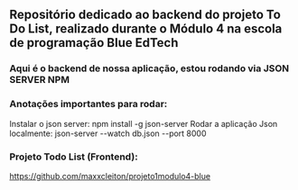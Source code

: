 ## Repositório dedicado ao backend do projeto To Do List, realizado durante o Módulo 4 na escola de programação Blue EdTech

### Aqui é o backend de nossa aplicação, estou rodando via JSON SERVER NPM

### Anotações importantes para rodar:
Instalar o json server: npm install -g json-server
Rodar a aplicação Json localmente: json-server --watch db.json --port 8000

### Projeto Todo List (Frontend):
https://github.com/maxxcleiton/projeto1modulo4-blue